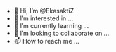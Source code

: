 - 👋 Hi, I’m @EkasaktiZ
- 👀 I’m interested in ...
- 🌱 I’m currently learning ...
- 💞️ I’m looking to collaborate on ...
- 📫 How to reach me ...

<!---
EkasaktiZ/EkasaktiZ is a ✨ special ✨ repository because its `README.md` (this file) appears on your GitHub profile.
You can click the Preview link to take a look at your changes.
--->
